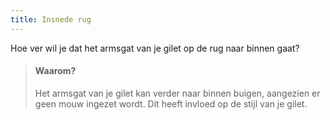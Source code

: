 ```yaml
---
title: Insnede rug
---
```


Hoe ver wil je dat het armsgat van je gilet op de rug naar binnen gaat?

> #### Waarom?
> 
> Het armsgat van je gilet kan verder naar binnen buigen, aangezien er geen mouw ingezet wordt. Dit heeft invloed op de stijl van je gilet.